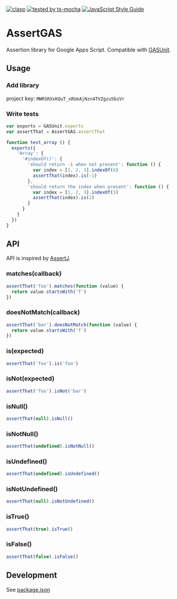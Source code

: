 [![clasp](https://img.shields.io/badge/built%20with-clasp-4285f4.svg)](https://github.com/google/clasp)
[![tested by ts-mocha](https://img.shields.io/badge/tested%20by-ts--mocha-%238d6748)](https://github.com/piotrwitek/ts-mocha)
[![JavaScript Style Guide](https://img.shields.io/badge/code_style-standard-brightgreen.svg)](https://standardjs.com)

# AssertGAS
Assertion library for Google Apps Script.
Compatible with [GASUnit](https://github.com/gasunit/GASUnit).

## Usage
### Add library
project key: `MWRSRXxKQuT_xRUeAjNzn4TVZgzu5bsVr`

### Write tests
```js
var exports = GASUnit.exports
var assertThat = AssertGAS.assertThat

function test_array () {
  exports({
    'Array': {
      '#indexOf()': {
        'should return -1 when not present': function () {
          var index = [1, 2, 3].indexOf(4)
          assertThat(index).is(-1)
        },
        'should return the index when present': function () {
          var index = [1, 2, 3].indexOf(3)
          assertThat(index).is(2)
        }
      }
    }
  })
}
```

## API
API is inspired by [AssertJ](https://joel-costigliola.github.io/assertj/).

### matches(callback)
```js
assertThat('foo').matches(function (value) {
  return value.startsWith('f')
})
```

### doesNotMatch(callback)
```js
assertThat('bar').doesNotMatch(function (value) {
  return value.startsWith('f')
})
```

### is(expected)
```js
assertThat('foo').is('foo')
```

### isNot(expected)
```js
assertThat('foo').isNot('bar')
```

### isNull()
```js
assertThat(null).isNull()
```

### isNotNull()
```js
assertThat(undefined).isNotNull()
```

### isUndefined()
```js
assertThat(undefined).isUndefined()
```

### isNotUndefined()
```js
assertThat(null).isNotUndefined()
```

### isTrue()
```js
assertThat(true).isTrue()
```

### isFalse()
```js
assertThat(false).isFalse()
```

## Development
See [package.json](package.json)
